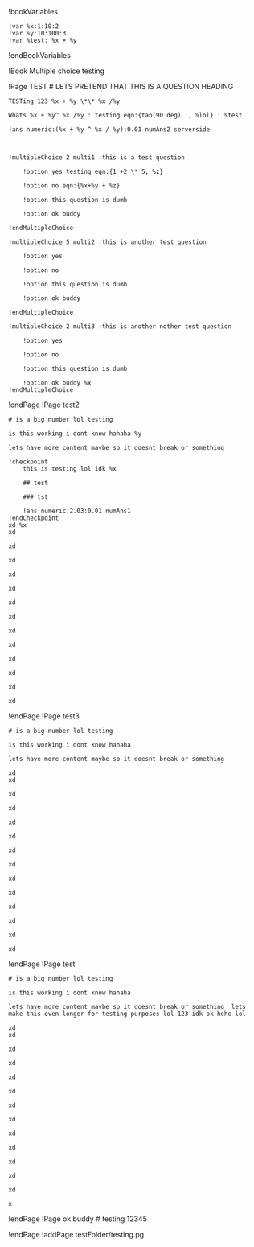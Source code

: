 !bookVariables

	!var %x:1:10:2
	!var %y:10:100:3
	!var %test: %x + %y

!endBookVariables

!Book Multiple choice testing 


!Page TEST
	# LETS PRETEND THAT THIS IS A QUESTION HEADING

	TESTing 123 %x + %y \*\* %x /%y 
	
	Whats %x + %y^ %x /%y : testing eqn:{tan(90 deg)  , %lol} : %test
	
	!ans numeric:(%x + %y ^ %x / %y):0.01 numAns2 serverside


	
	!multipleChoice 2 multi1 :this is a test question
		
		!option yes testing eqn:{1 +2 \* 5, %z}

		!option no eqn:{%x+%y + %z}

		!option this question is dumb

		!option ok buddy

	!endMultipleChoice 

	!multipleChoice 5 multi2 :this is another test question 
		
		!option yes

		!option no 

		!option this question is dumb

		!option ok buddy

	!endMultipleChoice 
	
	!multipleChoice 2 multi3 :this is another nother test question
		
		!option yes

		!option no 

		!option this question is dumb

		!option ok buddy %x
	!endMultipleChoice
!endPage
!Page test2

	# is a big number lol testing

	is this working i dont know hahaha %y

	lets have more content maybe so it doesnt break or something  
	
	!checkpoint
		this is testing lol idk %x

		## test

		### tst

		!ans numeric:2.03:0.01 numAns1
	!endCheckpoint
	xd %x
	xd
	
	xd
	
	xd
	
	xd
	
	xd
	
	xd
	
	xd
	
	xd
	
	xd
	
	xd
	
	xd
	
	xd
	
	xd
	
		
!endPage
!Page test3

	# is a big number lol testing

	is this working i dont know hahaha

	lets have more content maybe so it doesnt break or something  
	
	xd	
	xd
	
	xd
	
	xd
	
	xd
	
	xd
	
	xd
	
	xd
	
	xd
	
	xd
	
	xd
	
	xd
	
	xd
	
	xd
	
		
!endPage
!Page test

	# is a big number lol testing

	is this working i dont know hahaha

	lets have more content maybe so it doesnt break or something  lets make this even longer for testing purposes lol 123 idk ok hehe lol
	
	xd	
	xd
	
	xd
	
	xd
	
	xd
	
	xd
	
	xd
	
	xd
	
	xd
	
	xd
	
	xd
	
	xd
	
	xd
	
	x
		
!endPage
!Page ok buddy
	# testing 12345

!endPage
!addPage testFolder/testing.pg
